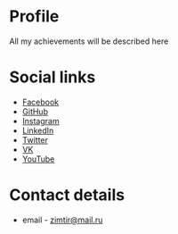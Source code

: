 # Profile

All my achievements will be described here

# Social links

- [Facebook](https://www.facebook.com/profile.php?id=100006956115543)
- [GitHub](https://github.com/Zimtir)
- [Instagram](https://www.instagram.com/the_homeless_god)
- [LinkedIn](https://www.linkedin.com/in/marat-z/)
- [Twitter](https://twitter.com/THG_Marat_Z)
- [VK](https://vk.com/the_homeless_god)
- [YouTube](https://www.youtube.com/channel/UCJ-P1V1_OdLH6_iWejitm5g?view_as=subscriber)

# Contact details

- email - zimtir@mail.ru
